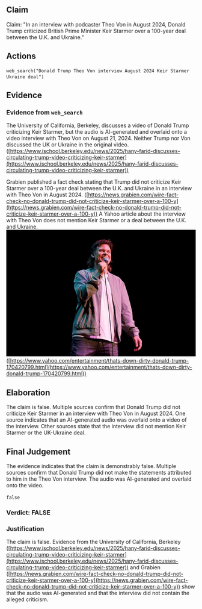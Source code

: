 ## Claim
Claim: "In an interview with podcaster Theo Von in August 2024, Donald Trump criticized British Prime Minister Keir Starmer over a 100-year deal between the U.K. and Ukraine."

## Actions
```
web_search("Donald Trump Theo Von interview August 2024 Keir Starmer Ukraine deal")
```

## Evidence
### Evidence from `web_search`
The University of California, Berkeley, discusses a video of Donald Trump criticizing Keir Starmer, but the audio is AI-generated and overlaid onto a video interview with Theo Von on August 21, 2024. Neither Trump nor Von discussed the UK or Ukraine in the original video. ([https://www.ischool.berkeley.edu/news/2025/hany-farid-discusses-circulating-trump-video-criticizing-keir-starmer](https://www.ischool.berkeley.edu/news/2025/hany-farid-discusses-circulating-trump-video-criticizing-keir-starmer))

Grabien published a fact check stating that Trump did not criticize Keir Starmer over a 100-year deal between the U.K. and Ukraine in an interview with Theo Von in August 2024. ([https://news.grabien.com/wire-fact-check-no-donald-trump-did-not-criticize-keir-starmer-over-a-100-y](https://news.grabien.com/wire-fact-check-no-donald-trump-did-not-criticize-keir-starmer-over-a-100-y)) A Yahoo article about the interview with Theo Von does not mention Keir Starmer or a deal between the U.K. and Ukraine. ![image 1220](media/2025-08-06_18-35-1754505335-902827.jpg) ([https://www.yahoo.com/entertainment/thats-down-dirty-donald-trump-170420799.html](https://www.yahoo.com/entertainment/thats-down-dirty-donald-trump-170420799.html))


## Elaboration
The claim is false. Multiple sources confirm that Donald Trump did not criticize Keir Starmer in an interview with Theo Von in August 2024. One source indicates that an AI-generated audio was overlaid onto a video of the interview. Other sources state that the interview did not mention Keir Starmer or the UK-Ukraine deal.


## Final Judgement
The evidence indicates that the claim is demonstrably false. Multiple sources confirm that Donald Trump did not make the statements attributed to him in the Theo Von interview. The audio was AI-generated and overlaid onto the video.

`false`


### Verdict: FALSE

### Justification
The claim is false. Evidence from the University of California, Berkeley ([https://www.ischool.berkeley.edu/news/2025/hany-farid-discusses-circulating-trump-video-criticizing-keir-starmer](https://www.ischool.berkeley.edu/news/2025/hany-farid-discusses-circulating-trump-video-criticizing-keir-starmer)) and Grabien ([https://news.grabien.com/wire-fact-check-no-donald-trump-did-not-criticize-keir-starmer-over-a-100-y](https://news.grabien.com/wire-fact-check-no-donald-trump-did-not-criticize-keir-starmer-over-a-100-y)) show that the audio was AI-generated and that the interview did not contain the alleged criticism.

